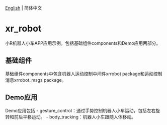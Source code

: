 [English](./README.md) | 简体中文

# xr_robot

小R机器人小车APP应用示例。包括基础组件components和Demo应用两部分。

## 基础组件
基础组件components中包含机器人运动控制中间件xrrobot package和运动控制消息xrrobot_msgs package。

## Demo应用
Demo应用包括
\- gesture_control：通过手势控制机器人小车运动，包括左右旋转和前后平移运动。
\- body_tracking：机器人小车跟随人体移动。
